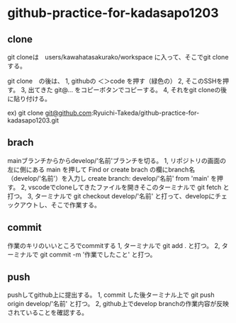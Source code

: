 # github-practice-for-kadasapo1203

## clone
git cloneは　users/kawahatasakurako/workspace
に入って、そこでgit clone　する。

git clone　の後は、
1, githubの ＜＞code を押す（緑色の）
2, そこのSSHを押す。
3, 出てきた git@... をコピーボタンでコピーする。
4, それをgit cloneの後に貼り付ける。

ex) git clone git@github.com:Ryuichi-Takeda/github-practice-for-kadasapo1203.git

## brach
mainブランチからからdevelop/'名前'ブランチを切る。
1, リポジトリの画面の左に側にある main を押して Find or create brach の欄にbranch名（develop/'名前'）を入力し create branch: develop/'名前' from 'main' を押す。
2, vscodeでcloneしてきたファイルを開きそこのターミナルで git fetch と打つ。
3, ターミナルで git checkout develop/'名前' と打って、developにチェックアウトし、そこで作業する。

## commit
作業のキリのいいところでcommitする
1, ターミナルで git add . と打つ。
2, ターミナルで git commit -m '作業でしたこと' と打つ。

## push
pushしてgithub上に提出する。
1, commit した後ターミナル上で git push origin develop/'名前' と打つ。
2, github上でdevelop branchの作業内容が反映されていることを確認する。
